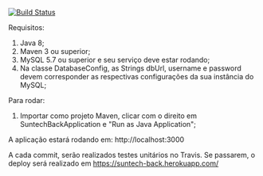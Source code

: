 [![Build Status](https://travis-ci.org/dhiegohenrique/suntech-back.svg?branch=master)](https://travis-ci.org/dhiegohenrique/suntech-back)

Requisitos:
1) Java 8;
2) Maven 3 ou superior;
3) MySQL 5.7 ou superior e seu serviço deve estar rodando;
4) Na classe DatabaseConfig, as Strings dbUrl, username e password devem corresponder as respectivas configurações da sua instância do MySQL;
	
Para rodar:
1) Importar como projeto Maven, clicar com o direito em SuntechBackApplication e "Run as Java Application";

A aplicação estará rodando em: http://localhost:3000

A cada commit, serão realizados testes unitários no Travis. Se passarem, o deploy será realizado em https://suntech-back.herokuapp.com/